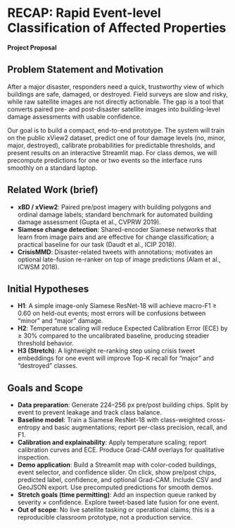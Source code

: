 # RECAP: Rapid Event-level Classification of Affected Properties
**Project Proposal**

## Problem Statement and Motivation
After a major disaster, responders need a quick, trustworthy view of which buildings are safe, damaged, or destroyed. Field surveys are slow and risky, while raw satellite images are not directly actionable. The gap is a tool that converts paired pre- and post-disaster satellite images into building-level damage assessments with usable confidence.

Our goal is to build a compact, end-to-end prototype. The system will train on the public xView2 dataset, predict one of four damage levels (no, minor, major, destroyed), calibrate probabilities for predictable thresholds, and present results on an interactive Streamlit map. For class demos, we will precompute predictions for one or two events so the interface runs smoothly on a standard laptop.

## Related Work (brief)
- **xBD / xView2**: Paired pre/post imagery with building polygons and ordinal damage labels; standard benchmark for automated building damage assessment (Gupta et al., CVPRW 2019).
- **Siamese change detection**: Shared-encoder Siamese networks that learn from image pairs and are effective for change classification; a practical baseline for our task (Daudt et al., ICIP 2018).
- **CrisisMMD**: Disaster-related tweets with annotations; motivates an optional late-fusion re-ranker on top of image predictions (Alam et al., ICWSM 2018).

## Initial Hypotheses
- **H1**: A simple image-only Siamese ResNet-18 will achieve macro-F1 ≥ 0.60 on held-out events; most errors will be confusions between “minor” and “major” damage.
- **H2**: Temperature scaling will reduce Expected Calibration Error (ECE) by ≥ 30% compared to the uncalibrated baseline, producing steadier threshold behavior.
- **H3 (Stretch)**: A lightweight re-ranking step using crisis tweet embeddings for one event will improve Top-K recall for “major” and “destroyed” classes.

## Goals and Scope
- **Data preparation**: Generate 224–256 px pre/post building chips. Split by event to prevent leakage and track class balance.
- **Baseline model**: Train a Siamese ResNet-18 with class-weighted cross-entropy and basic augmentations; report per-class precision, recall, and F1.
- **Calibration and explainability**: Apply temperature scaling; report calibration curves and ECE. Produce Grad-CAM overlays for qualitative inspection.
- **Demo application**: Build a Streamlit map with color-coded buildings, event selector, and confidence slider. On click, show pre/post chips, predicted label, confidence, and optional Grad-CAM. Include CSV and GeoJSON export. Use precomputed predictions for smooth demos.
- **Stretch goals (time permitting)**: Add an inspection queue ranked by severity × confidence. Explore tweet-based late fusion for one event.
- **Out of scope**: No live satellite tasking or operational claims; this is a reproducible classroom prototype, not a production service.
